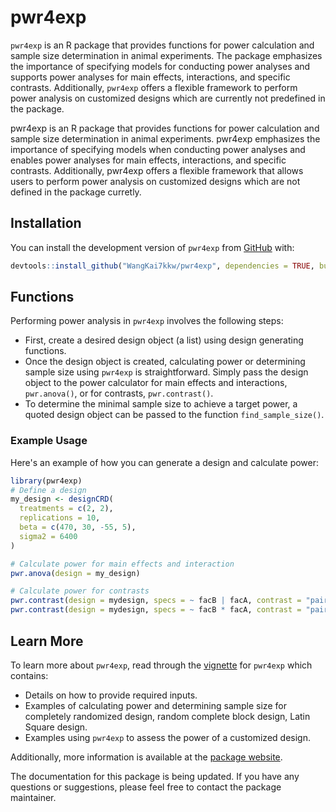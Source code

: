 
# pwr4exp

`pwr4exp` is an R package that provides functions for power calculation and sample size determination in animal experiments. The package emphasizes the importance of specifying models for conducting power analyses and supports power analyses for main effects, interactions, and specific contrasts. Additionally, `pwr4exp` offers a flexible framework to perform power analysis on customized designs which are currently not predefined in the package.

<!-- badges: start -->
<!-- badges: end -->

pwr4exp is an R package that provides functions for power calculation and sample size determination  in animal experiments. pwr4exp emphasizes the importance of specifying models when conducting power analyses and enables power analyses for main effects, interactions, and specific contrasts. Additionally, pwr4exp offers a flexible framework that allows users to perform power analysis on customized designs which are not defined in the package curretly.

## Installation

You can install the development version of `pwr4exp` from [GitHub](https://github.com/WangKai7kkw/pwr4exp) with:

``` r
devtools::install_github("WangKai7kkw/pwr4exp", dependencies = TRUE, build_vignettes = TRUE)
```

## Functions

Performing power analysis in `pwr4exp` involves the following steps:
- First, create a desired design object (a list) using design generating functions.
- Once the design object is created, calculating power or determining sample size using `pwr4exp` is straightforward. Simply pass the design object to the power calculator for main effects and interactions, `pwr.anova()`, or for contrasts, `pwr.contrast()`.
- To determine the minimal sample size to achieve a target power, a quoted design object can be passed to the function `find_sample_size()`.

### Example Usage

Here's an example of how you can generate a design and calculate power:

```r
library(pwr4exp)
# Define a design
my_design <- designCRD(
  treatments = c(2, 2),
  replications = 10,
  beta = c(470, 30, -55, 5),
  sigma2 = 6400
)

# Calculate power for main effects and interaction
pwr.anova(design = my_design)

# Calculate power for contrasts
pwr.contrast(design = mydesign, specs = ~ facB | facA, contrast = "pairwise")
pwr.contrast(design = mydesign, specs = ~ facB * facA, contrast = "pairwise")
```

## Learn More

To learn more about `pwr4exp`, read through the [vignette](https://github.com/WangKai7kkw/pwr4exp/vignettes/Introduction.Rmd) for `pwr4exp` which contains:

- Details on how to provide required inputs.
- Examples of calculating power and determining sample size for completely randomized design, random complete block design, Latin Square design.
- Examples using `pwr4exp` to assess the power of a customized design.

Additionally, more information is available at the [package website](wangkai7kkw.github.io/pwr4exp/).

The documentation for this package is being updated. If you have any questions or suggestions, please feel free to contact the package maintainer.



